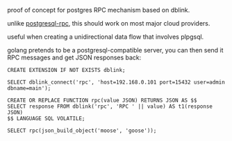 proof of concept for postgres RPC mechanism based on dblink.

unlike [postgresql-rpc](https://github.com/simon-engledew/postgresql-rpc), this should work on most major cloud providers.

useful when creating a unidirectional data flow that involves plpgsql.

golang pretends to be a postgresql-compatible server, you can then send it RPC messages and get JSON responses back:

```
CREATE EXTENSION IF NOT EXISTS dblink;

SELECT dblink_connect('rpc', 'host=192.168.0.101 port=15432 user=admin dbname=main');

CREATE OR REPLACE FUNCTION rpc(value JSON) RETURNS JSON AS $$
SELECT response FROM dblink('rpc', 'RPC ' || value) AS t1(response JSON)
$$ LANGUAGE SQL VOLATILE;

SELECT rpc(json_build_object('moose', 'goose'));
```
